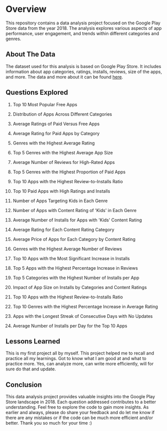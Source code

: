 # Overview

This repository contains a data analysis project focused on the Google Play Store data from the year 2018. The analysis explores various aspects of app performance, user engagement, and trends within different categories and genres.

## About The Data

The dataset used for this analysis is based on Google Play Store. It includes information about app categories, ratings, installs, reviews, size of the apps, and more. The data and more about it can be found [here](https://www.kaggle.com/datasets/lava18/google-play-store-apps).

## Questions Explored

1. Top 10 Most Popular Free Apps

2. Distribution of Apps Across Different Categories

3. Average Ratings of Paid Versus Free Apps

4. Average Rating for Paid Apps by Category

5. Genres with the Highest Average Rating

6. Top 5 Genres with the Highest Average App Size

7. Average Number of Reviews for High-Rated Apps

8. Top 5 Genres with the Highest Proportion of Paid Apps

9. Top 10 Apps with the Highest Review-to-Installs Ratio

10. Top 10 Paid Apps with High Ratings and Installs

11. Number of Apps Targeting Kids in Each Genre

12. Number of Apps with Content Rating of 'Kids' in Each Genre

13. Average Number of Installs for Apps with 'Kids' Content Rating

14. Average Rating for Each Content Rating Category

15. Average Price of Apps for Each Category by Content Rating

16. Genres with the Highest Average Number of Reviews

17. Top 10 Apps with the Most Significant Increase in Installs

18. Top 5 Apps with the Highest Percentage Increase in Reviews

19. Top 5 Categories with the Highest Number of Installs per App

20. Impact of App Size on Installs by Categories and Content Ratings

21. Top 10 Apps with the Highest Review-to-Installs Ratio

22. Top 10 Genres with the Highest Percentage Increase in Average Rating

23. Apps with the Longest Streak of Consecutive Days with No Updates

24. Average Number of Installs per Day for the Top 10 Apps

## Lessons Learned
This is my first project all by myself. This project helped me to recall and practice all my learnings. Got to know what I am good at and what to practice more. Yes, can analyze more, can write more efficiently, will for sure do that and update.

## Conclusion

This data analysis project provides valuable insights into the Google Play Store landscape in 2018. Each question addressed contributes to a better understanding. Feel free to explore the code to gain more insights. As earlier and always, please do share your feedback and do let me know if there are any mistakes or if the code can be much more efficient and/or better. Thank you so much for your time :)
